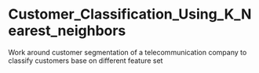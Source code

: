 # Customer_Classification_Using_K_Nearest_neighbors
Work around customer segmentation of a telecommunication company to classify customers base on different feature set 
